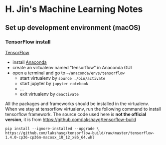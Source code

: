 H. Jin's Machine Learning Notes
===
## Set up development environment (macOS)

### TensorFlow install
[TensorFlow](https://www.tensorflow.org/install/install_mac)
* install [Anaconda](https://anaconda.org/)
* create an virtualenv named "tensorflow" in Anaconda GUI
* open a terminal and go to `~/anaconda/envs/tensorflow`
    + start virtualenv by `source ./bin/activate`
    + start jupyter by `jupyter notebook`
    + ...
    + exit virtualenv by `deactivate`


All the packages and frameworks should be installed in the virtualenv. When we stay at tensorflow virtualenv, run the following command to install tensorflow framework. The source code used here is **not the official version**, it is from https://github.com/lakshayg/tensorflow-build

    pip install --ignore-installed --upgrade \ https://github.com/lakshayg/tensorflow-build/raw/master/tensorflow-1.4.0-cp36-cp36m-macosx_10_12_x86_64.whl

